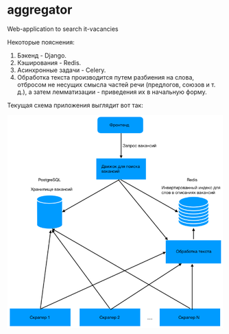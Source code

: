 # aggregator
Web-application to search it-vacancies

Некоторые пояснения:
  1) Бэкенд - Django.
  2) Кэширования - Redis.
  3) Асинхронные задачи - Celery. 
  4) Обработка текста производится путем разбиения на слова, отбросом не несущих смысла частей речи (предлогов, союзов и т. д.), а затем лемматизации - приведения их в начальную форму.

Текущая схема приложения выглядит вот так:

![schema](https://github.com/Nutrymaco/aggregator/blob/master/Screenshot3.png)

